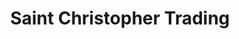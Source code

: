 ---
title: "Saint Christopher Trading"
url: /puerto-princesa/saint-christopher-trading/
shop: appliance
---
